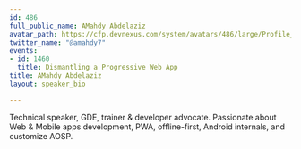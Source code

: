 ```yaml
---
id: 486
full_public_name: AMahdy Abdelaziz
avatar_path: https://cfp.devnexus.com/system/avatars/486/large/Profile_Public.jpg?1484401803
twitter_name: "@amahdy7"
events:
- id: 1460
  title: Dismantling a Progressive Web App
title: AMahdy Abdelaziz
layout: speaker_bio

---
```

Technical speaker, GDE, trainer & developer advocate. Passionate about Web & Mobile apps development, PWA, offline-first, Android internals, and customize AOSP.
